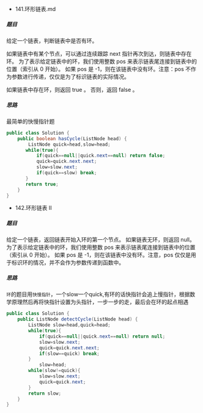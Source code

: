 * 141.环形链表.md
##### 题目
给定一个链表，判断链表中是否有环。

如果链表中有某个节点，可以通过连续跟踪 next 指针再次到达，则链表中存在环。 为了表示给定链表中的环，我们使用整数 pos 来表示链表尾连接到链表中的位置（索引从 0 开始）。 如果 pos 是 -1，则在该链表中没有环。注意：pos 不作为参数进行传递，仅仅是为了标识链表的实际情况。

如果链表中存在环，则返回 true 。 否则，返回 false 。

##### 思路
最简单的快慢指针题
```java
public class Solution {
    public boolean hasCycle(ListNode head) {
        ListNode quick=head,slow=head;
       while(true){
           if(quick==null||quick.next==null) return false;
           quick=quick.next.next;
           slow=slow.next;
           if(quick==slow) break;
       }  
       return true;
    }
}
```

* 142.环形链表 II
##### 题目

给定一个链表，返回链表开始入环的第一个节点。 如果链表无环，则返回 null。
为了表示给定链表中的环，我们使用整数 pos 来表示链表尾连接到链表中的位置（索引从 0 开始）。 如果 pos 是 -1，则在该链表中没有环。注意，pos 仅仅是用于标识环的情况，并不会作为参数传递到函数中。

##### 思路
`环`的题目用`快慢指针`，一个slow一个quick,有环的话快指针会追上慢指针，根据数学原理然后再将快指针设置为头指针，一步一步的走，最后会在环的起点相遇

```java
public class Solution {
    public ListNode detectCycle(ListNode head) {
        ListNode slow=head,quick=head;
        while(true){
            if(quick==null||quick.next==null) return null;
            slow=slow.next;
            quick=quick.next.next;
            if(slow==quick) break;
        }
            slow=head;
        while(slow!=quick){
            slow=slow.next;
            quick=quick.next;
        }
        return slow;
    }
}
```
